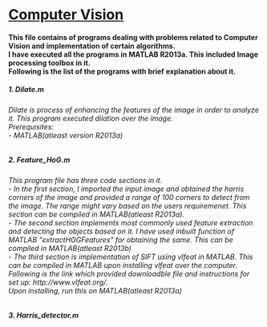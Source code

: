 <html>
<body>
<h1><u> Computer Vision</u></h1>
<h4>This file contains of programs dealing with problems related to Computer Vision and implementation of certain algorithms.<br> I have executed all the programs in MATLAB R2013a. This included Image processing toolbox in it. <br>Following is the list of the programs with brief explanation about it.</h4>
<h5>
1. Dilate.m </h5>
<h6> Dilate is process of enhancing the features of the image in order to analyze it. This program executed dilation over the image.<br> Prerequisites:<br>
    - MATLAB(atleast version R2013a) </h6>
<h5>
2. Feature_HoG.m </h5>
<h6>This program file has three code sections in it.<br>- In the first section, I imported the input image and obtained the harris corners of the image and provided a range of 100 corners to detect from the image. The range might vary based on the users requiremenet. This section can be compiled in MATLAB(atleast R2013a).<br>- The second section implements most commonly used feature extraction and detecting the objects based on it. I have used inbuilt function of MATLAB "extractHOGFeatures" for obtaining the same. This can be compiled in MATLAB(atleast R2013b)<br>- The third section is implementation of SIFT using vlfeat in MATLAB. This can be compiled in MATLAB upon installing vlfeat over the computer. Following is the link which provided downloadble file and instructions for set up: http://www.vlfeat.org/. <br> Upon installing, run this on MATLAB(atleast R2013a) </h6>
<H5>
3. Harris_detector.m </h5>

</body>
</html>
